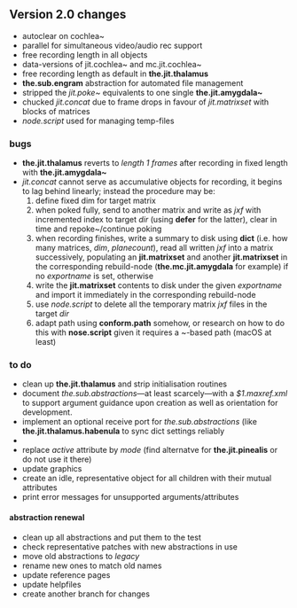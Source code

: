 ## Version 2.0 changes

* autoclear on cochlea~
* parallel for simultaneous video/audio rec support
* free recording length in all objects
* data-versions of jit.cochlea~ and mc.jit.cochlea~
* free recording length as default in **the.jit.thalamus**
* **the.sub.engram** abstraction for automated file management
* stripped the _jit.poke~_ equivalents to one single **the.jit.amygdala~**
* chucked _jit.concat_ due to frame drops in favour of _jit.matrixset_ with blocks of matrices
* _node.script_ used for managing temp-files

### bugs

* **the.jit.thalamus** reverts to _length 1 frames_ after recording in fixed length with **the.jit.amygdala~**
* _jit.concat_ cannot serve as accumulative objects for recording, it begins to lag behind linearly; instead the procedure may be:
  1. define fixed dim for target matrix
  1. when poked fully, send to another matrix and write as _jxf_ with incremented index to target _dir_ (using **defer** for the latter), clear in time and repoke~/continue poking
  1. when recording finishes, write a summary to disk using **dict** (i.e. how many matrices, _dim_, _planecount_), read all written _jxf_ into a matrix successively, populating an **jit.matrixset** and another **jit.matrixset** in the corresponding rebuild-node (**the.mc.jit.amygdala** for example) if no _exportname_ is set, otherwise
  1. write the **jit.matrixset** contents to disk under the given _exportname_ and import it immediately in the corresponding rebuild-node
  1. use _node.script_ to delete all the temporary matrix _jxf_ files in the target _dir_
    1. adapt path using **conform.path** somehow, or research on how to do this with **nose.script** given it requires a ~-based path (macOS at least)

### to do

* clean up **the.jit.thalamus** and strip initialisation routines
* document _the.sub.abstractions_—at least scarcely—with a _$1.maxref.xml_ to support argument guidance upon creation as well as orientation for development.
* implement an optional receive port for _the.sub.abstractions_ (like **the.jit.thalamus.habenula** to sync dict settings reliably
*
* replace _active_ attribute by _mode_ (find alternatve for **the.jit.pinealis** or do not use it there)
* update graphics
* create an idle, representative object for all children with their mutual attributes
* print error messages for unsupported arguments/attributes



#### abstraction renewal

* clean up all abstractions and put them to the test
* check representative patches with new abstractions in use
* move old abstractions to _legacy_
* rename new ones to match old names
* update reference pages
* update helpfiles
* create another branch for changes
